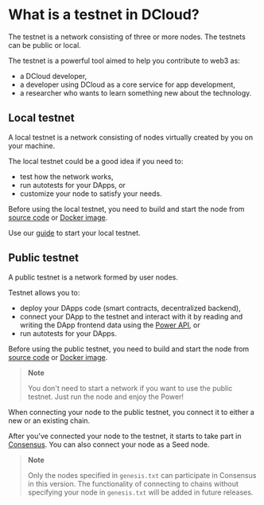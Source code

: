 # What is a testnet in DCloud?

The testnet is a network consisting of three or more nodes. The testnets can be public or local.

The testnet is a powerful tool aimed to help you contribute to web3 as:

- a DCloud developer,
- a developer using DCloud as a core service for app development,
- a researcher who wants to learn something new about the technology.

## Local testnet

A local testnet is a network consisting of nodes virtually created by you on your machine.

The local testnet could be a good idea if you need to:

- test how the network works,
- run autotests for your DApps, or
- customize your node to satisfy your needs.

Before using the local testnet, you need to build and start the node from [source code](../build-and-start-a-node/02-startingTpNode_source.md) or [Docker image](../build-and-start-a-node/01-startingTpNode_docker.md).

Use our [guide](./02-local-testnet.md) to start your local testnet.

## Public testnet

A public testnet is a network formed by user nodes.

Testnet allows you to:

- deploy your DApps code (smart contracts, decentralized backend),
- connect your DApp to the testnet and interact with it by reading and writing the DApp frontend data using the [Power API](https://doc.thepower.io/docs/api/common-terms), or
- run autotests for your DApps.

Before using the public testnet, you need to build and start the node from [source code](../build-and-start-a-node/02-startingTpNode_source.md) or [Docker image](../build-and-start-a-node/01-startingTpNode_docker.md).

> **Note**
>
> You don't need to start a network if you want to use the public testnet. Just run the node and enjoy the Power!

When connecting your node to the public testnet, you connect it to either a new or an existing chain.

After you've connected your node to the testnet, it starts to take part in [Consensus](https://doc.thepower.io/docs/technology/resonance-consensus). You can also connect your node as a Seed node.

> **Note**
>
> Only the nodes specified in `genesis.txt` can participate in Consensus in this version. The functionality of connecting to chains without specifying your node in `genesis.txt` will be added in future releases.